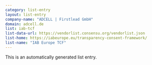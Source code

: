 ```yaml
---
category: list-entry
layout: list-entry
company-name: "ADCELL | Firstlead GmbH"
domain: adcell.de
list: iab-tcf
list-data-url: https://vendorlist.consensu.org/vendorlist.json
list-home: https://iabeurope.eu/transparency-consent-framework/
list-name: "IAB Europe TCF"
---
```


This is an automatically generated list entry.
